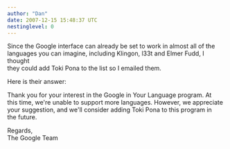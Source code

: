 ```yaml
---
author: "Dan"
date: 2007-12-15 15:48:37 UTC
nestinglevel: 0
---
```

Since the Google interface can already be set to work in almost all of the  
languages you can imagine, including Klingon, l33t and Elmer Fudd, I thought  
they could add Toki Pona to the list so I emailed them.  
  
Here is their answer:  
  
Thank you for your interest in the Google in Your Language program. At  
this time, we're unable to support more languages. However, we appreciate  
your suggestion, and we'll consider adding Toki Pona to this program in  
the future.  
  
Regards,  
The Google Team